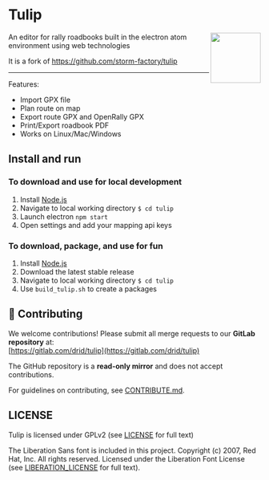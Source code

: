 
#  Tulip
<div align="center">
  <img src="assets/tulip-logo3.png" width="100" height="100" align="right"/>
</div>
An editor for rally roadbooks built in the electron atom environment using web technologies

It is a fork of https://github.com/storm-factory/tulip

****

Features:
* Import GPX file
* Plan route on map
* Export route GPX and OpenRally GPX
* Print/Export roadbook PDF
* Works on Linux/Mac/Windows


## Install and run
### To download and use for local development
1. Install [Node.js](https://nodejs.org/)
2. Navigate to local working directory `$ cd tulip`
3. Launch electron `npm start`
4. Open settings and add your mapping api keys

### To download, package, and use for fun
1. Install [Node.js](https://nodejs.org/)
2. Download the latest stable release
4. Navigate to local working directory `$ cd tulip`
5. Use `build_tulip.sh` to create a packages

## 🤝 Contributing

We welcome contributions! Please submit all merge requests to our **GitLab repository** at:  
[https://gitlab.com/drid/tulip](https://gitlab.com/drid/tulip)  

The GitHub repository is a **read-only mirror** and does not accept contributions.

For guidelines on contributing, see [CONTRIBUTE.md](CONTRIBUTE.md).

## LICENSE

Tulip is licensed under GPLv2 (see [LICENSE](LICENSE) for full text)

The Liberation Sans font is included in this project.
Copyright (c) 2007, Red Hat, Inc. All rights reserved.
Licensed under the Liberation Font License (see [LIBERATION_LICENSE](LIBERATION_LICENSE) for full text).
